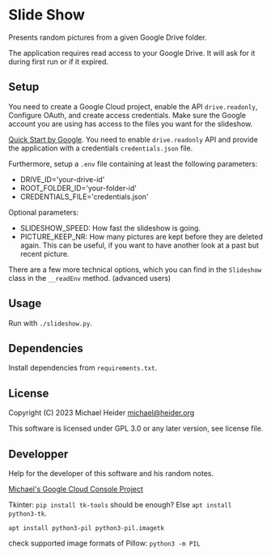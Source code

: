 # Slide Show

Presents random pictures from a given Google Drive folder.

The application requires read access to your Google Drive. It will ask for it during first run or if it expired.

## Setup

You need to create a Google Cloud project, enable the API `drive.readonly`, Configure OAuth, and create access credentials. Make sure the Google account you are using has access to the files you want for the slideshow.

[Quick Start by Google](https://developers.google.com/workspace/guides/get-started). You need to enable `drive.readonly` API and provide the application with a credentials `credentials.json` file.

Furthermore, setup a `.env` file containing at least the following parameters:

- DRIVE_ID='your-drive-id'
- ROOT_FOLDER_ID='your-folder-id'
- CREDENTIALS_FILE='credentials.json'

Optional parameters:

- SLIDESHOW_SPEED: How fast the slideshow is going.
- PICTURE_KEEP_NR: How many pictures are kept before they are deleted again. This can be useful, if you want to have another look at a past but recent picture.

There are a few more technical options, which you can find in the `Slideshow` class in the `__readEnv` method. (advanced users)

## Usage

Run with `./slideshow.py`.

## Dependencies

Install dependencies from `requirements.txt`.

## License

Copyright (C) 2023 Michael Heider michael@heider.org

This software is licensed under GPL 3.0 or any later version, see license file.

## Developper

Help for the developer of this software and his random notes.

[Michael's Google Cloud Console Project](https://console.cloud.google.com/home/dashboard?authuser=1&project=eestec-lc-zurich-slideshow&supportedpurview=project)

Tkinter: `pip install tk-tools` should be enough? Else `apt install python3-tk`.

`apt install python3-pil python3-pil.imagetk`

check supported image formats of Pillow: `python3 -m PIL`
